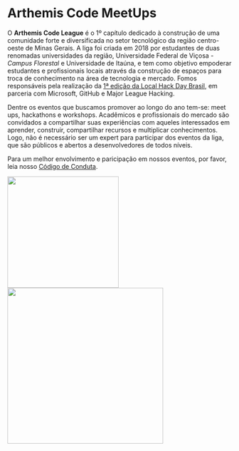 # Arthemis Code MeetUps

O **Arthemis Code League** é o 1º capítulo dedicado à construção de uma comunidade forte e diversificada no setor tecnológico da região centro-oeste de Minas Gerais. A liga foi criada em 2018 por estudantes de duas renomadas universidades da região, Universidade Federal de Viçosa - _Campus Florestal_ e Universidade de Itaúna, e tem como objetivo empoderar estudantes e profissionais locais através da construção de espaços para troca de conhecimento na área de tecnologia e mercado. Fomos responsáveis pela realização da [1ª edição da Local Hack Day Brasil](https://gazetamineira.com.br/um-evento-diferente-aconteceu-na-ufv-campus-florestal/), em parceria com Microsoft, GitHub e Major League Hacking. 

Dentre os eventos que buscamos promover ao longo do ano tem-se: meet ups, hackathons e workshops. Acadêmicos e profissionais do mercado são convidados a compartilhar suas experiências com aqueles interessados em aprender, construir, compartilhar recursos e multiplicar conhecimentos. Logo, não é necessário ser um expert para participar dos eventos da liga, que são públicos e abertos a desenvolvedores de todos níveis.  

Para um melhor envolvimento e paricipação em nossos eventos, por favor, leia nosso [Código de Conduta](https://github.com/ArthemisCodeLeague/MeetUps/blob/master/CodigoDeConduta.md).
 
<p>
  <img src="https://res.cloudinary.com/lsmsoft/image/upload/v1544005400/Local-Hack-Day-2018-General-Event-Poster_ank5ff.jpg" width="250" align="center">  
  <img src="https://github.com/mariatheresahqs/Material/blob/master/imagens/arthemis.jpeg" width="350" align="left"> 
</p>


